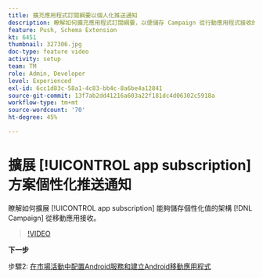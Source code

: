 ```yaml
---
title: 擴充應用程式訂閱綱要以個人化推送通知
description: 瞭解如何擴充應用程式訂閱綱要，以便儲存 Campaign 從行動應用程式接收的個人化值。
feature: Push, Schema Extension
kt: 6451
thumbnail: 327306.jpg
doc-type: feature video
activity: setup
team: TM
role: Admin, Developer
level: Experienced
exl-id: 6cc1d83c-58a1-4c83-bb4c-8a6be4a12841
source-git-commit: 13f7ab2dd41216a603a22f181dc4d06302c5918a
workflow-type: tm+mt
source-wordcount: '70'
ht-degree: 45%

---
```


# 擴展 [!UICONTROL app subscription] 方案個性化推送通知

瞭解如何擴展 [!UICONTROL app subscription] 能夠儲存個性化值的架構 [!DNL Campaign] 從移動應用接收。

>[!VIDEO](https://video.tv.adobe.com/v/327306?quality=12&learn=on)

**下一步**

步驟2: [在市場活動中配置Android服務和建立Android移動應用程式](/help/tutorial-getting-started-with-push-notifications-for-android/configuring-an-android-service-in-campaign.md)
